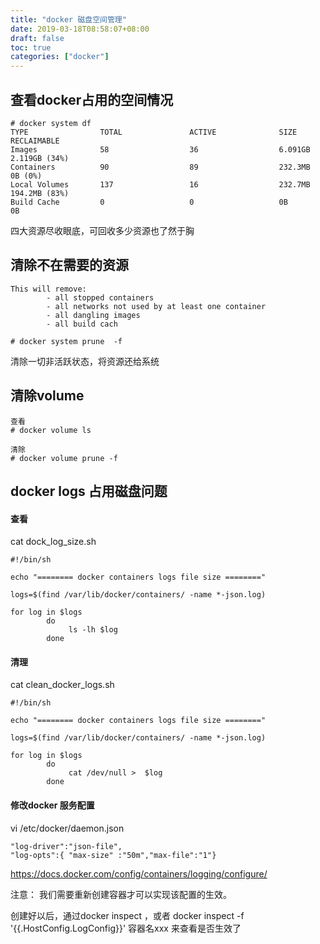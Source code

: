 ```yaml
---
title: "docker 磁盘空间管理"
date: 2019-03-18T08:58:07+08:00
draft: false
toc: true
categories: ["docker"]
---
```


## 查看docker占用的空间情况

```
# docker system df 
TYPE                TOTAL               ACTIVE              SIZE                RECLAIMABLE
Images              58                  36                  6.091GB             2.119GB (34%)
Containers          90                  89                  232.3MB             0B (0%)
Local Volumes       137                 16                  232.7MB             194.2MB (83%)
Build Cache         0                   0                   0B                  0B

```
四大资源尽收眼底，可回收多少资源也了然于胸

## 清除不在需要的资源

```
This will remove:
        - all stopped containers
        - all networks not used by at least one container
        - all dangling images
        - all build cach

# docker system prune  -f
```
清除一切非活跃状态，将资源还给系统

## 清除volume

```
查看
# docker volume ls

清除
# docker volume prune -f
```

## docker logs 占用磁盘问题

#### 查看
cat dock_log_size.sh 
```
#!/bin/sh

echo "======== docker containers logs file size ========"  

logs=$(find /var/lib/docker/containers/ -name *-json.log)  

for log in $logs  
        do  
             ls -lh $log   
        done  

```

#### 清理
cat clean_docker_logs.sh 
```
#!/bin/sh

echo "======== docker containers logs file size ========"  

logs=$(find /var/lib/docker/containers/ -name *-json.log)  

for log in $logs  
        do  
             cat /dev/null >  $log   
        done  

```

#### 修改docker 服务配置
 
vi /etc/docker/daemon.json
```
"log-driver":"json-file",
"log-opts":{ "max-size" :"50m","max-file":"1"}
```


https://docs.docker.com/config/containers/logging/configure/

注意： 我们需要重新创建容器才可以实现该配置的生效。

创建好以后，通过docker inspect ，或者 docker inspect -f '{{.HostConfig.LogConfig}}' 容器名xxx 来查看是否生效了
